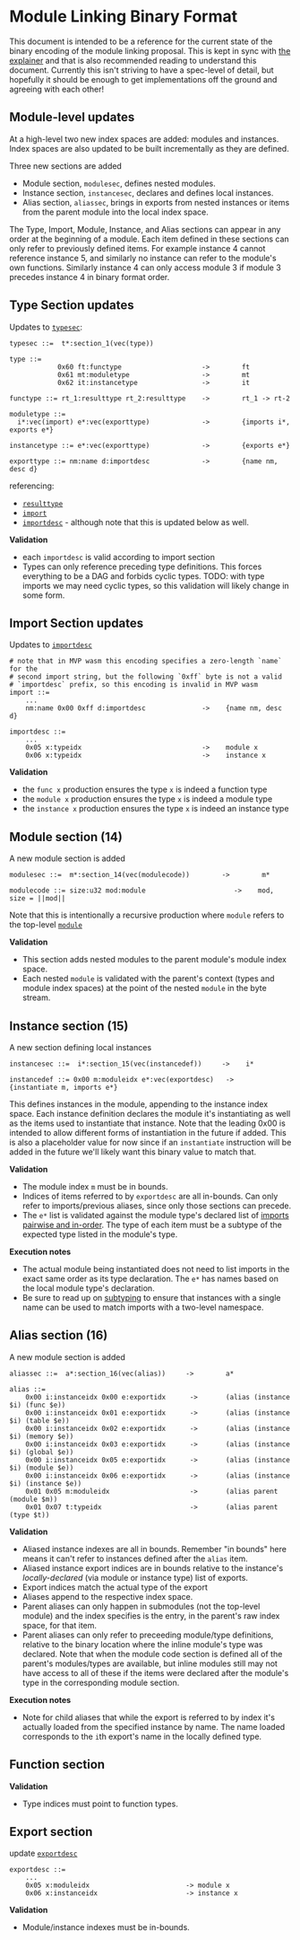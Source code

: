 # Module Linking Binary Format

This document is intended to be a reference for the current state of the binary
encoding of the module linking proposal. This is kept in sync with [the
explainer](Explainer.md) and that is also recommended reading to understand this
document. Currently this isn't striving to have a spec-level of detail, but
hopefully it should be enough to get implementations off the ground and agreeing
with each other!

## Module-level updates

At a high-level two new index spaces are added: modules and instances. Index
spaces are also updated to be built incrementally as they are defined.

Three new sections are added

* Module section, `modulesec`, defines nested modules.
* Instance section, `instancesec`, declares and defines local instances.
* Alias section, `aliassec`, brings in exports from nested instances or items
  from the parent module into the local index space.

The Type, Import, Module, Instance, and Alias sections can appear in any order
at the beginning of a module. Each item defined in these sections can only refer
to previously defined items. For example instance 4 cannot reference instance 5,
and similarly no instance can refer to the module's own functions. Similarly
instance 4 can only access module 3 if module 3 precedes instance 4 in binary
format order.

## Type Section updates

Updates to
[`typesec`](https://webassembly.github.io/spec/core/binary/modules.html#binary-typesec):

```
typesec ::=  t*:section_1(vec(type))

type ::=
            0x60 ft:functype                    ->        ft
            0x61 mt:moduletype                  ->        mt
            0x62 it:instancetype                ->        it

functype ::= rt_1:resulttype rt_2:resulttype    ->        rt_1 -> rt-2

moduletype ::=
  i*:vec(import) e*:vec(exporttype)             ->        {imports i*, exports e*}

instancetype ::= e*:vec(exporttype)             ->        {exports e*}

exporttype ::= nm:name d:importdesc             ->        {name nm, desc d}
```

referencing:

* [`resulttype`](https://webassembly.github.io/spec/core/binary/types.html#binary-resulttype)
* [`import`](https://webassembly.github.io/spec/core/binary/modules.html#binary-import)
* [`importdesc`](https://webassembly.github.io/spec/core/binary/modules.html#binary-importdesc) -
  although note that this is updated below as well.

**Validation**

* each `importdesc` is valid according to import section
* Types can only reference preceding type definitions. This forces everything to
  be a DAG and forbids cyclic types. TODO: with type imports we may need cyclic
  types, so this validation will likely change in some form.

## Import Section updates

Updates to
[`importdesc`](https://webassembly.github.io/spec/core/binary/modules.html#binary-importdesc)

```
# note that in MVP wasm this encoding specifies a zero-length `name` for the
# second import string, but the following `0xff` byte is not a valid
# `importdesc` prefix, so this encoding is invalid in MVP wasm
import ::=
    ...
    nm:name 0x00 0xff d:importdesc              ->    {name nm, desc d}

importdesc ::=
    ...
    0x05 x:typeidx                              ->    module x
    0x06 x:typeidx                              ->    instance x
```

**Validation**

* the `func x` production ensures the type `x` is indeed a function type
* the `module x` production ensures the type `x` is indeed a module type
* the `instance x` production ensures the type `x` is indeed an instance type

## Module section (14)

A new module section is added

```
modulesec ::=  m*:section_14(vec(modulecode))        ->        m*

modulecode ::= size:u32 mod:module                      ->    mod, size = ||mod||
```

Note that this is intentionally a recursive production where `module` refers to
the top-level
[`module`](https://webassembly.github.io/spec/core/binary/modules.html#binary-module)

**Validation**

* This section adds nested modules to the parent module's module index space.
* Each nested `module` is validated with the parent's context (types and module
  index spaces) at the point of the nested `module` in the byte stream.

## Instance section (15)

A new section defining local instances

```
instancesec ::=  i*:section_15(vec(instancedef))     ->    i*

instancedef ::= 0x00 m:moduleidx e*:vec(exportdesc)   ->    {instantiate m, imports e*}
```

This defines instances in the module, appending to the instance index space.
Each instance definition declares the module it's instantiating as well as the
items used to instantiate that instance. Note that the leading 0x00 is intended
to allow different forms of instantiation in the future if added. This is also a
placeholder value for now since if an `instantiate` instruction will be added in
the future we'll likely want this binary value to match that.

**Validation**

* The module index `m` must be in bounds.
* Indices of items referred to by `exportdesc` are all in-bounds. Can only refer
  to imports/previous aliases, since only those sections can precede.
* The `e*` list is validated against the module type's declared list
  of [imports pairwise and in-order](Explainer.md#module-imports-and-nested-instances).
  The type of each item must be a subtype of the expected type listed in the
  module's type.

**Execution notes**

* The actual module being instantiated does not need to list imports in the
  exact same order as its type declaration. The `e*` has names based on the
  local module type's declaration.
* Be sure to read up on [subtyping](./Subtyping.md) to ensure that instances
  with a single name can be used to match imports with a two-level namespace.

## Alias section (16)

A new module section is added

```
aliassec ::=  a*:section_16(vec(alias))     ->        a*

alias ::=
    0x00 i:instanceidx 0x00 e:exportidx      ->       (alias (instance $i) (func $e))
    0x00 i:instanceidx 0x01 e:exportidx      ->       (alias (instance $i) (table $e))
    0x00 i:instanceidx 0x02 e:exportidx      ->       (alias (instance $i) (memory $e))
    0x00 i:instanceidx 0x03 e:exportidx      ->       (alias (instance $i) (global $e))
    0x00 i:instanceidx 0x05 e:exportidx      ->       (alias (instance $i) (module $e))
    0x00 i:instanceidx 0x06 e:exportidx      ->       (alias (instance $i) (instance $e))
    0x01 0x05 m:moduleidx                    ->       (alias parent (module $m))
    0x01 0x07 t:typeidx                      ->       (alias parent (type $t))
```

**Validation**

* Aliased instance indexes are all in bounds. Remember "in bounds" here means it
  can't refer to instances defined after the `alias` item.
* Aliased instance export indices are in bounds relative to the instance's
  *locally-declared* (via module or instance type) list of exports.
* Export indices match the actual type of the export
* Aliases append to the respective index space.
* Parent aliases can only happen in submodules (not the top-level module) and
  the index specifies is the entry, in the parent's raw index space, for that
  item.
* Parent aliases can only refer to preceeding module/type definitions, relative
  to the binary location where the inline module's type was declared. Note that
  when the module code section is defined all of the parent's modules/types are
  available, but inline modules still may not have access to all of these if the
  items were declared after the module's type in the corresponding module
  section.

**Execution notes**

* Note for child aliases that while the export is referred to by index it's
  actually loaded from the specified instance by name. The name loaded
  corresponds to the `i`th export's name in the locally defined type.

## Function section

**Validation**

* Type indices must point to function types.

## Export section

update
[`exportdesc`](https://webassembly.github.io/spec/core/binary/modules.html#binary-exportdesc)

```
exportdesc ::=
    ...
    0x05 x:moduleidx                        -> module x
    0x06 x:instanceidx                      -> instance x
```

**Validation**

* Module/instance indexes must be in-bounds.

